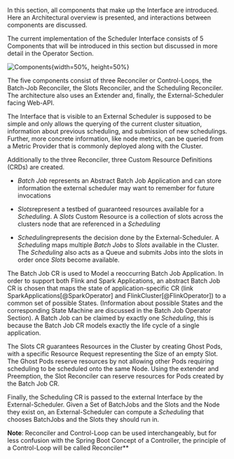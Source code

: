 In this section, all components that make up the Interface are introduced. Here an Architectural overview is presented, and interactions between components are discussed.

The current implementation of the Scheduler Interface consists of 5 Components that will be introduced in this section but discussed in more detail in the Operator Section.

![Components](graphics/architecture_components.png){width=50%, height=50%}

The five components consist of three Reconciler or Control-Loops, the Batch-Job Reconciler, the Slots Reconciler, and the Scheduling Reconciler. The architecture also uses an Extender and, finally, the External-Scheduler facing Web-API.

The Interface that is visible to an External Scheduler is supposed to be simple and only allows the querying of the current cluster situation, information about previous scheduling, and submission of new schedulings. Further, more concrete information, like node metrics, can be queried from a Metric Provider that is commonly deployed along with the Cluster.

Additionally to the three Reconciler, three Custom Resource Definitions (CRDs) are created.

- *Batch Job* represents an Abstract Batch Job Application and can store information the external scheduler may want to remember for future invocations

* *Slots*represent a testbed of guaranteed resources available for a *Scheduling*. A *Slots* Custom Resource is a collection of slots across the clusters node that are referenced in a *Scheduling*

- *Scheduling*represents the decision done by the External-Scheduler. A *Scheduling* maps multiple *Batch Jobs* to *Slots* available in the Cluster. The *Scheduling* also acts as a Queue and submits Jobs into the slots in order once *Slots* become available.

The Batch Job CR is used to Model a reoccurring Batch Job Application. In order to support both Flink and Spark Applications, an abstract Batch Job CR is chosen that maps the state of application-specific CR (link SparkApplications[@SparkOperator] and FlinkCluster[@FlinkOperator]) to a common set of possible States. (Information about possible States and the corresponding State Machine are discussed in the Batch Job Operator Section). A Batch Job can be claimed by exactly one *Scheduling*, this is because the Batch Job CR models exactly the life cycle of a single application.

The Slots CR guarantees Resources in the Cluster by creating Ghost Pods, with a specific Resource Request representing the Size of an empty Slot. The Ghost Pods reserve resources by not allowing other Pods requiring scheduling to be scheduled onto the same Node. Using the extender and Preemption, the Slot Reconciler can reserve resources for Pods created by the Batch Job CR.

Finally, the Scheduling CR is passed to the external Interface by the External-Scheduler. Given a Set of BatchJobs and the Slots and the Node they exist on, an External-Scheduler can compute a *Scheduling*  that chooses BatchJobs and the Slots they should run in.

**Note**: Reconciler and Control-Loop can be used interchangeably, but for less confusion with the Spring Boot Concept of a Controller, the principle of a Control-Loop will be called Reconciler**
